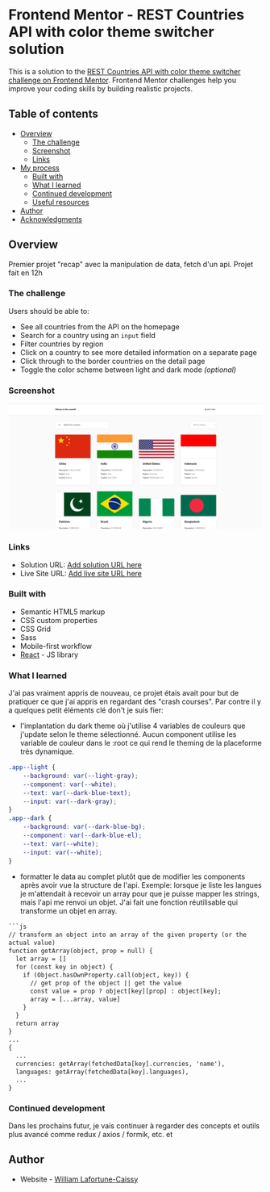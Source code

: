 # Frontend Mentor - REST Countries API with color theme switcher solution

This is a solution to the [REST Countries API with color theme switcher challenge on Frontend Mentor](https://www.frontendmentor.io/challenges/rest-countries-api-with-color-theme-switcher-5cacc469fec04111f7b848ca). Frontend Mentor challenges help you improve your coding skills by building realistic projects.

## Table of contents

- [Overview](#overview)
  - [The challenge](#the-challenge)
  - [Screenshot](#screenshot)
  - [Links](#links)
- [My process](#my-process)
  - [Built with](#built-with)
  - [What I learned](#what-i-learned)
  - [Continued development](#continued-development)
  - [Useful resources](#useful-resources)
- [Author](#author)
- [Acknowledgments](#acknowledgments)

## Overview
Premier projet "recap" avec la manipulation de data, fetch d'un api. Projet fait en 12h

### The challenge

Users should be able to:

- See all countries from the API on the homepage
- Search for a country using an `input` field
- Filter countries by region
- Click on a country to see more detailed information on a separate page
- Click through to the border countries on the detail page
- Toggle the color scheme between light and dark mode *(optional)*

### Screenshot

![](./screenshot.png)

### Links

- Solution URL: [Add solution URL here](https://your-solution-url.com)
- Live Site URL: [Add live site URL here](https://your-live-site-url.com)

### Built with

- Semantic HTML5 markup
- CSS custom properties
- CSS Grid
- Sass
- Mobile-first workflow
- [React](https://reactjs.org/) - JS library

### What I learned

J'ai pas vraiment appris de nouveau, ce projet étais avait pour but de pratiquer ce que j'ai appris en regardant des "crash courses".
Par contre il y a quelques petit éléments clé don't je suis fier:

- l'implantation du dark theme où j'utilise 4 variables de couleurs que j'update selon le theme sélectionné. Aucun component utilise les variable de couleur dans le :root ce qui rend le theming de la placeforme très dynamique.
```css
.app--light {
    --background: var(--light-gray);
    --component: var(--white);
    --text: var(--dark-blue-text);
    --input: var(--dark-gray);
}
.app--dark {
    --background: var(--dark-blue-bg);
    --component: var(--dark-blue-el);
    --text: var(--white);
    --input: var(--white);
}
```

- formatter le data au complet plutôt que de modifier les components après avoir vue la structure de l'api.
Exemple: lorsque je liste les langues je m'attendait à recevoir un array pour que je puisse mapper les strings, mais l'api me renvoi un objet. J'ai fait une fonction réutilisable qui transforme un objet en array.

```
```js
// transform an object into an array of the given property (or the actual value)
function getArray(object, prop = null) {
  let array = []
  for (const key in object) {
    if (Object.hasOwnProperty.call(object, key)) {
      // get prop of the object || get the value
      const value = prop ? object[key][prop] : object[key];
      array = [...array, value]
    }
  }
  return array
}
...
{
  ...
  currencies: getArray(fetchedData[key].currencies, 'name'),
  languages: getArray(fetchedData[key].languages),
  ...
}
```

### Continued development

Dans les prochains futur, je vais continuer à regarder des concepts et outils plus avancé comme redux / axios / formik, etc. et

## Author

- Website - [William Lafortune-Caissy](https://williamlafortunecaissy.github.io/)

